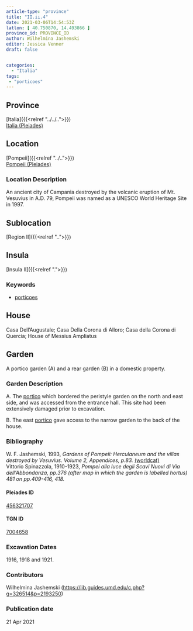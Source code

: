 ```yaml
---
article-type: "province"
title: "II.ii.4"
date: 2021-03-06T14:54:53Z
latlon: [ 40.750870, 14.493866 ]
province_id: PROVINCE_ID
author: Wilhelmina Jashemski
editor: Jessica Venner
draft: false


categories:
  - "Italia"
tags:
 - "porticoes"
---
```


## Province
[Italia]({{<relref "../../..">}}) \
[Italia (Pleiades)](https://pleiades.stoa.org/places/1052)

## Location
[Pompeii]({{<relref "../..">}}) \
[Pompeii (Pleiades)](https://pleiades.stoa.org/places/433032)


### Location Description
An ancient city of Campania destroyed by the volcanic eruption of Mt. Vesuvius in A.D. 79, Pompeii was named as a UNESCO World Heritage Site in 1997.

## Sublocation
[Region II]({{<relref "..">}})
## Insula
[Insula II]({{<relref ".">}})

### Keywords
 - [porticoes](http://vocab.getty.edu/page/aat/300004145)


 ## House
 Casa Dell’Augustale; Casa Della Corona di Alloro; Casa della Corona di Quercia; House of Messius Ampliatus


## Garden
A portico garden (A) and a rear garden (B) in a domestic property.

### Garden Description
A. The [portico](http://vocab.getty.edu/page/aat/300004145) which bordered the peristyle garden on the north and east side, and was accessed from the entrance hall. This site had been extensively damaged prior to excavation.

B. The east [portico](http://vocab.getty.edu/page/aat/300004145) gave access to the narrow garden to the back of the house.

### Bibliography
W. F. Jashemski, 1993, *Gardens of Pompeii: Herculaneum and the villas destroyed by Vesuvius. Volume 2, Appendices, p.83.* [(worldcat)](https://www.worldcat.org/title/gardens-of-pompeii-herculaneum-and-the-villas-destroyed-by-vesuvius-volume-2-appendices/oclc/222353569)  
Vittorio Spinazzola, 1910-1923, *Pompei alla luce degli Scavi Nuovi di Via dell'Abbondanza, pp.376 (after map in which the garden is labelled hortus) 481 on pp.409-416, 418.*  

<!--#### Periodo ID-->

<!-- [PERIODO_ID](https://pleiades.stoa.org/places/PLEIADES_ID) -->

#### Pleiades ID
[456321707](https://pleiades.stoa.org/places/456321707)

#### TGN ID
[7004658](http://vocab.getty.edu/page/tgn/7004658)

###  Excavation Dates
1916, 1918 and 1921.

### Contributors
Wilhelmina Jashemski (https://lib.guides.umd.edu/c.php?g=326514&p=2193250)  

### Publication date

21 Apr 2021
<!-- Format: dd MONTH_NAME yyyy -->

<!-- DATE -->
